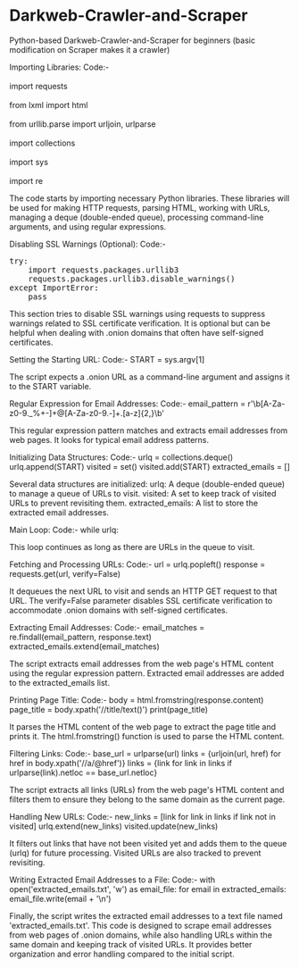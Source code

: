 
# Darkweb-Crawler-and-Scraper


Python-based Darkweb-Crawler-and-Scraper for beginners (basic modification on Scraper makes it a crawler)

Importing Libraries:
Code:-<br/>
<br> import requests <br/>
<br> from lxml import html <br/>
<br> from urllib.parse import urljoin, urlparse <br/>
<br> import collections <br/>
<br> import sys <br/>
<br> import re <br/>

The code starts by importing necessary Python libraries. These libraries will be used for making HTTP requests, parsing HTML, working with URLs, managing a deque (double-ended queue), processing command-line arguments, and using regular expressions.

Disabling SSL Warnings (Optional):
Code:-
<pre>try:
    import requests.packages.urllib3
    requests.packages.urllib3.disable_warnings()
except ImportError:
    pass</pre>
    
This section tries to disable SSL warnings using requests to suppress warnings related to SSL certificate verification. It is optional but can be helpful when dealing with .onion domains that often have self-signed certificates.

Setting the Starting URL:
Code:-
START = sys.argv[1]

The script expects a .onion URL as a command-line argument and assigns it to the START variable.

Regular Expression for Email Addresses:
Code:-
email_pattern = r'\b[A-Za-z0-9._%+-]+@[A-Za-z0-9.-]+\.[a-z]{2,}\b'

This regular expression pattern matches and extracts email addresses from web pages. It looks for typical email address patterns.

Initializing Data Structures:
Code:-
urlq = collections.deque()
urlq.append(START)
visited = set()
visited.add(START)
extracted_emails = []

Several data structures are initialized:
urlq: A deque (double-ended queue) to manage a queue of URLs to visit.
visited: A set to keep track of visited URLs to prevent revisiting them.
extracted_emails: A list to store the extracted email addresses.

Main Loop:
Code:-
while urlq:

This loop continues as long as there are URLs in the queue to visit.

Fetching and Processing URLs:
Code:-
url = urlq.popleft()
response = requests.get(url, verify=False)

It dequeues the next URL to visit and sends an HTTP GET request to that URL. The verify=False parameter disables SSL certificate verification to accommodate .onion domains with self-signed certificates.

Extracting Email Addresses:
Code:-
email_matches = re.findall(email_pattern, response.text)
extracted_emails.extend(email_matches)

The script extracts email addresses from the web page's HTML content using the regular expression pattern. Extracted email addresses are added to the extracted_emails list.

Printing Page Title:
Code:-
body = html.fromstring(response.content)
page_title = body.xpath('//title/text()')
print(page_title)

It parses the HTML content of the web page to extract the page title and prints it. The html.fromstring() function is used to parse the HTML content.

Filtering Links:
Code:-
base_url = urlparse(url)
links = {urljoin(url, href) for href in body.xpath('//a/@href')}
     links = {link for link in links if urlparse(link).netloc == base_url.netloc}

The script extracts all links (URLs) from the web page's HTML content and filters them to ensure they belong to the same domain as the current page.

Handling New URLs:
Code:-
      new_links = [link for link in links if link not in visited]
      urlq.extend(new_links)
      visited.update(new_links)

It filters out links that have not been visited yet and adds them to the queue (urlq) for future processing. Visited URLs are also tracked to prevent revisiting.

Writing Extracted Email Addresses to a File:
Code:-
     with open('extracted_emails.txt', 'w') as email_file:
       for email in extracted_emails:
            email_file.write(email + '\n')

Finally, the script writes the extracted email addresses to a text file named 'extracted_emails.txt'.
This code is designed to scrape email addresses from web pages of .onion domains, while also handling URLs within the same domain and keeping track of visited URLs. It provides better organization and error handling compared to the initial script.
